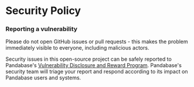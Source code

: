 # Security Policy

### Reporting a vulnerability

Please do not open GitHub issues or pull requests - this makes the problem immediately visible to everyone, including malicious actors.   

Security issues in this open-source project can be safely reported to Pandabase's [Vulnerability Disclosure and Reward Program](https://pandabase.io/vulnerability-disclosure-and-reward-program).
Pandabase's security team will triage your report and respond according to its impact on Pandabase users and systems.